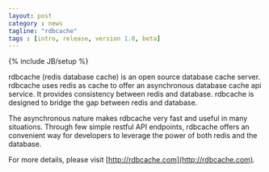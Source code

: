 ```yaml
---
layout: post
category : news
tagline: "rdbcache"
tags : [intro, release, version 1.0, beta]
---
```

{% include JB/setup %}

rdbcache (redis database cache) is an open source database cache server. rdbcache uses redis as cache to offer an asynchronous database cache api service. It provides consistency between redis and database. rdbcache is designed to bridge the gap between redis and database.

The asynchronous nature makes rdbcache very fast and useful in many situations. Through few simple restful API endpoints, rdbcache offers an convenient way for developers to leverage the power of both redis and the database.

For more details, please visit [http://rdbcache.com](http://rdbcache.com).